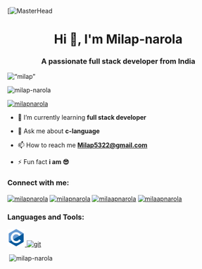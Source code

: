 [![MasterHead](https://i0.wp.com/rad-code.sbs/wp-content/uploads/2023/07/hello-world.gif?50%2C50&ssl=1)
<h1 align="center">Hi 👋, I'm Milap-narola</h1>
<h3 align="center">A passionate full stack developer from India</h3>

<img align=“right” alt=“milap” height="200" width=“200” src=“https://images.app.goo.gl/4EQLCVpDxw8k8yeN9”>

<p align="left"> <img src="https://komarev.com/ghpvc/?username=milap-narola&label=Profile%20views&color=0e75b6&style=flat" alt="milap-narola" /> </p>

<p align="left"> <a href="https://twitter.com/milapnarola" target="blank"><img src="https://img.shields.io/twitter/follow/milapnarola?logo=twitter&style=for-the-badge" alt="milapnarola" /></a> </p>

- 🌱 I’m currently learning **full stack developer** 

- 💬 Ask me about **c-language**

- 📫 How to reach me **Milap5322@gmail.com**

- ⚡ Fun fact **i am 😎**

<h3 align="left">Connect with me:</h3>
<p align="left">
<a href="https://twitter.com/milapnarola" target="blank"><img align="center" src="https://raw.githubusercontent.com/rahuldkjain/github-profile-readme-generator/master/src/images/icons/Social/twitter.svg" alt="milapnarola" height="30" width="40" /></a>
<a href="https://linkedin.com/in/milapnarola" target="blank"><img align="center" src="https://raw.githubusercontent.com/rahuldkjain/github-profile-readme-generator/master/src/images/icons/Social/linked-in-alt.svg" alt="milapnarola" height="30" width="40" /></a>
<a href="https://fb.com/milaapnarola" target="blank"><img align="center" src="https://raw.githubusercontent.com/rahuldkjain/github-profile-readme-generator/master/src/images/icons/Social/facebook.svg" alt="milaapnarola" height="30" width="40" /></a>
<a href="https://instagram.com/milaapnarola" target="blank"><img align="center" src="https://raw.githubusercontent.com/rahuldkjain/github-profile-readme-generator/master/src/images/icons/Social/instagram.svg" alt="milaapnarola" height="30" width="40" /></a>
</p>

<h3 align="left">Languages and Tools:</h3>
<p align="left"> <a href="https://www.cprogramming.com/" target="_blank" rel="noreferrer"> <img src="https://raw.githubusercontent.com/devicons/devicon/master/icons/c/c-original.svg" alt="c" width="40" height="40"/> </a> <a href="https://git-scm.com/" target="_blank" rel="noreferrer"> <img src="https://www.vectorlogo.zone/logos/git-scm/git-scm-icon.svg" alt="git" width="40" height="40"/> </a> </p>

<p>&nbsp;<img align="center" src="https://github-readme-stats.vercel.app/api?username=milap-narola&show_icons=true&locale=en" alt="milap-narola" /></p>

